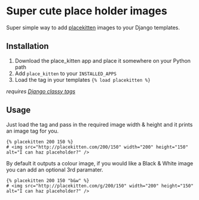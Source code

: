 # Super cute place holder images

Super simple way to add [placekitten](http://placekitten.com) images to your Django templates.

## Installation

1. Download the place_kitten app and place it somewhere on your Python path
2. Add `place_kitten` to your `INSTALLED_APPS`
3. Load the tag in your templates `{% load placekitten %}`

*requires [Django classy tags](https://github.com/ojii/django-classy-tags)*

## Usage

Just load the tag and pass in the required image width & height and it prints an image tag for you.
    
    {% placekitten 200 150 %}
    # <img src="http://placekitten.com/200/150" width="200" height="150" alt="I can haz placeholder?" />

By default it outputs a colour image, if you would like a Black & White image you can add an optional 3rd paramater.

    {% placekitten 200 150 "b&w" %}
    # <img src="http://placekitten.com/g/200/150" width="200" height="150" alt="I can haz placeholder?" />
